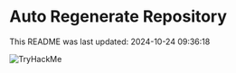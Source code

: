 # Auto Regenerate Repository

This README was last updated: 2024-10-24 09:36:18

 ![TryHackMe](https://tryhackme.com/badge/533634)